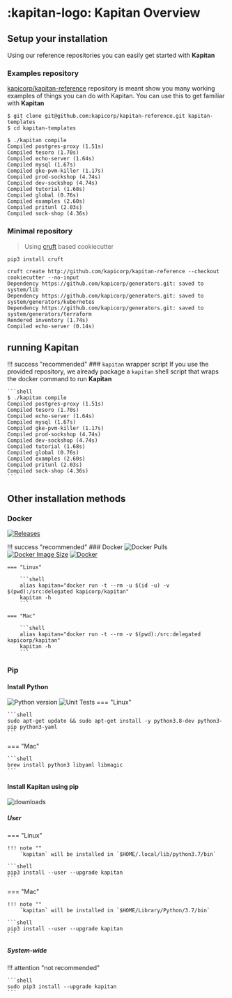 # :kapitan-logo: **Kapitan Overview**

## Setup your installation 

Using our reference repositories you can easily get started with **Kapitan**

### Examples repository

[kapicorp/kapitan-reference](https://github.com/kapicorp/kapitan-reference) repository is meant show you many working examples of things you can do with Kapitan.
You can use this to get familiar with **Kapitan**

```
$ git clone git@github.com:kapicorp/kapitan-reference.git kapitan-templates
$ cd kapitan-templates

$ ./kapitan compile
Compiled postgres-proxy (1.51s)
Compiled tesoro (1.70s)
Compiled echo-server (1.64s)
Compiled mysql (1.67s)
Compiled gke-pvm-killer (1.17s)
Compiled prod-sockshop (4.74s)
Compiled dev-sockshop (4.74s)
Compiled tutorial (1.68s)
Compiled global (0.76s)
Compiled examples (2.60s)
Compiled pritunl (2.03s)
Compiled sock-shop (4.36s)
```

### Minimal repository

> Using [cruft](https://cruft.github.io/cruft/) based cookiecutter

```shell
pip3 install cruft
```

```shell
cruft create http://github.com/kapicorp/kapitan-reference --checkout cookiecutter --no-input
Dependency https://github.com/kapicorp/generators.git: saved to system/lib
Dependency https://github.com/kapicorp/generators.git: saved to system/generators/kubernetes
Dependency https://github.com/kapicorp/generators.git: saved to system/generators/terraform
Rendered inventory (1.74s)
Compiled echo-server (0.14s)
```

## running **Kapitan**

!!! success "recommended"
    ### `kapitan` wrapper script
    If you use the provided repository, we already package a `kapitan` shell script that wraps the docker command to run **Kapitan**

    ```shell
    $ ./kapitan compile
    Compiled postgres-proxy (1.51s)
    Compiled tesoro (1.70s)
    Compiled echo-server (1.64s)
    Compiled mysql (1.67s)
    Compiled gke-pvm-killer (1.17s)
    Compiled prod-sockshop (4.74s)
    Compiled dev-sockshop (4.74s)
    Compiled tutorial (1.68s)
    Compiled global (0.76s)
    Compiled examples (2.60s)
    Compiled pritunl (2.03s)
    Compiled sock-shop (4.36s)
    ```

## Other installation methods

### Docker
[![Releases](https://img.shields.io/github/release/kapicorp/kapitan.svg)](https://github.com/kapicorp/kapitan/releases)

!!! success "recommended"
    ### Docker
    ![Docker Pulls](https://img.shields.io/docker/pulls/kapicorp/kapitan)
    [![Docker Image Size](https://img.shields.io/docker/image-size/kapicorp/kapitan/latest.svg)](https://hub.docker.com/r/kapicorp/kapitan)
    [![Docker](https://github.com/kapicorp/kapitan/workflows/Docker%20Build%20and%20Push/badge.svg)](https://github.com/kapicorp/kapitan/actions?query=workflow%3A%22Docker+Build+and+Push%22)


    === "Linux"

        ```shell
        alias kapitan="docker run -t --rm -u $(id -u) -v $(pwd):/src:delegated kapicorp/kapitan"
        kapitan -h
        ```

    === "Mac"

        ```shell
        alias kapitan="docker run -t --rm -v $(pwd):/src:delegated kapicorp/kapitan"
        kapitan -h
        ```

### Pip 

#### Install Python

![Python version](https://img.shields.io/pypi/pyversions/kapitan)
![Unit Tests](https://github.com/kapicorp/kapitan/actions/workflows/test.yml/badge.svg)
=== "Linux"

    ```shell
    sudo apt-get update && sudo apt-get install -y python3.8-dev python3-pip python3-yaml
    ```

=== "Mac"

    ```shell
    brew install python3 libyaml libmagic
    ```

#### Install Kapitan using pip

![downloads](https://img.shields.io/pypi/dm/kapitan)

##### User

=== "Linux"

    !!! note ""
        `kapitan` will be installed in `$HOME/.local/lib/python3.7/bin`

    ```shell
    pip3 install --user --upgrade kapitan
    ```

=== "Mac"

    !!! note ""
        `kapitan` will be installed in `$HOME/Library/Python/3.7/bin`

    ```shell
    pip3 install --user --upgrade kapitan
    ```


##### System-wide

!!! attention "not recommended"

    ```shell
    sudo pip3 install --upgrade kapitan
    ```